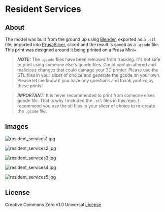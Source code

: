 # Resident Services

## About

The model was built from the ground up using [Blender](https://www.blender.org/), exported as a `.stl` file, imported into [PrusaSlicer](https://www.prusa3d.com/page/prusaslicer_424/), sliced and the result is saved as a `.gcode` file. This print was designed around it being printed on a Prusa Mini+.

> _**NOTE:**_ The `.gcode` files have been removed from tracking. It's not safe to print using someone else's gcode files. Could contain altered and malicious changes that could damage your 3D printer. Please use the STL files in your slicer of choice and generate the gcode on your own. Please let me know if you have any questions and thank you! Enjoy these prints!

> _**IMPORTANT:**_ It is never recommended to print from someone elses gcode file. That is why I included the `.stl` files in this repo. I recommend you use the stl files in your slicer of choice to re-create the `.gcode` file.

## Images

![resident_services1.jpg](images/resident_services1.jpg)

![resident_services2.jpg](images/resident_services2.jpg)

![resident_services3.jpg](images/resident_services3.jpg)

![resident_services4.jpg](images/resident_services4.jpg)

![resident_services5.jpg](images/resident_services5.jpg)

## License

Creative Commons Zero v1.0 Universal [License](LICENSE)
